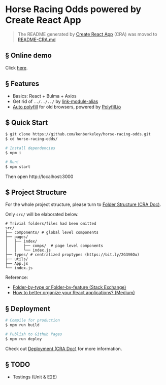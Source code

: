# Horse Racing Odds powered by Create React App

> The README generated by [Create React App](https://github.com/facebook/create-react-app) (CRA) was moved to [README-CRA.md](./README-CRA.md)

## § Online demo

Click [here](https://kenberkeley.github.io/horse-racing-odds).

## § Features

* Basics: React + Bulma + Axios
* Get rid of `../../../` by [link-module-alias](https://github.com/Rush/link-module-alias)
* [Auto polyfill](https://bit.ly/2OhmHSW) for old browsers, powered by [Polyfill.io](https://github.com/Financial-Times/polyfill-service)

## $ Quick Start

```sh
$ git clone https://github.com/kenberkeley/horse-racing-odds.git
$ cd horse-racing-odds/

# Install dependencies
$ npm i

# Run!
$ npm start
```

Then open http://localhost:3000

## $ Project Structure

For the whole project structure, please turn to [Folder Structure (CRA Doc)](https://facebook.github.io/create-react-app/docs/folder-structure).

Only `src/` will be elaborated below.

```
# Trivial folders/files had been omitted
src/
├── components/ # global level components
├── pages/
│   ├── index/
│   │   ├── comps/  # page level components
│   │   └── index.js
├── types/ # centralized proptypes (https://bit.ly/2G3V6Ou)
├── utils/
├── App.js
└── index.js
```

Reference:

* [Folder-by-type or Folder-by-feature (Stack Exchange)](https://softwareengineering.stackexchange.com/a/338610)
* [How to better organize your React applications? (Medium)](https://medium.com/@alexmngn/how-to-better-organize-your-react-applications-2fd3ea1920f1)

## § Deployment

```sh
# Compile for production
$ npm run build

# Publish to Github Pages
$ npm run deploy
```

Check out [Deployment (CRA Doc)](https://bit.ly/30rSgdV) for more information.

## § TODO

* Testings (Unit & E2E)
